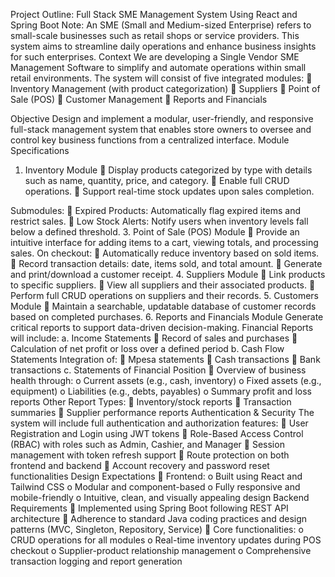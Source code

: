 Project Outline: Full Stack SME Management System Using React and 
Spring Boot 
Note: An SME (Small and Medium-sized Enterprise) refers to small-scale businesses such as retail shops 
or service providers. This system aims to streamline daily operations and enhance business insights for 
such enterprises. 
Context 
We are developing a Single Vendor SME Management Software to simplify and automate operations 
within small retail environments. The system will consist of five integrated modules: 
 Inventory Management (with product categorization) 
 Suppliers 
 Point of Sale (POS) 
 Customer Management 
 Reports and Financials 

Objective 
Design and implement a modular, user-friendly, and responsive full-stack management system that 
enables store owners to oversee and control key business functions from a centralized interface. 
Module Specifications 
1. Inventory Module 
 Display products categorized by type with details such as name, quantity, price, and category. 
 Enable full CRUD operations. 
 Support real-time stock updates upon sales completion.

Submodules: 
 Expired Products: Automatically flag expired items and restrict sales. 
 Low Stock Alerts: Notify users when inventory levels fall below a defined threshold. 
3. Point of Sale (POS) Module 
 Provide an intuitive interface for adding items to a cart, viewing totals, and processing sales. 
On checkout: 
 Automatically reduce inventory based on sold items. 
 Record transaction details: date, items sold, and total amount. 
 Generate and print/download a customer receipt. 
4. Suppliers Module 
 Link products to specific suppliers. 
 View all suppliers and their associated products. 
 Perform full CRUD operations on suppliers and their records. 
5. Customers Module 
 Maintain a searchable, updatable database of customer records based on completed purchases. 
6. Reports and Financials Module 
Generate critical reports to support data-driven decision-making. 
Financial Reports will include: 
a. Income Statements 
 Record of sales and purchases 
 Calculation of net profit or loss over a defined period 
b. Cash Flow Statements 
Integration of: 
 Mpesa statements 
 Cash transactions 
 Bank transactions 
c. Statements of Financial Position 
 Overview of business health through: 
o Current assets (e.g., cash, inventory) 
o Fixed assets (e.g., equipment) 
o Liabilities (e.g., debts, payables) 
o Summary profit and loss reports 
Other Report Types: 
 Inventory/stock reports 
 Transaction summaries 
 Supplier performance reports 
Authentication & Security 
The system will include full authentication and authorization features: 
 User Registration and Login using JWT tokens 
 Role-Based Access Control (RBAC) with roles such as Admin, Cashier, and Manager 
 Session management with token refresh support 
 Route protection on both frontend and backend 
 Account recovery and password reset functionalities 
Design Expectations 
 Frontend: 
o Built using React and Tailwind CSS 
o Modular and component-based 
o Fully responsive and mobile-friendly 
o Intuitive, clean, and visually appealing design 
Backend Requirements 
 Implemented using Spring Boot following REST API architecture 
 Adherence to standard Java coding practices and design patterns (MVC, Singleton, Repository, 
Service) 
 Core functionalities: 
o CRUD operations for all modules 
o Real-time inventory updates during POS checkout 
o Supplier-product relationship management 
o Comprehensive transaction logging and report generation 

